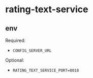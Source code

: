 # rating-text-service

## env

Required:

- `CONFIG_SERVER_URL`

Optional:

- `RATING_TEXT_SERVICE_PORT=8018`
